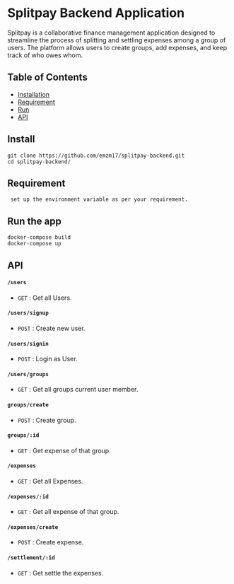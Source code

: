 # Splitpay Backend Application
Splitpay is a collaborative finance management application designed to streamline the process of splitting and settling expenses among a group of users. The platform allows users to create groups, add expenses, and keep track of who owes whom.


## Table of Contents

- [Installation](#installation)
- [Requirement](#requirement)
- [Run](#run)
- [API](#api)


## Install

    git clone https://github.com/emzm17/splitpay-backend.git
    cd splitpay-backend/

## Requirement
     set up the environment variable as per your requirement.     
  
## Run the app


    docker-compose build
    docker-compose up

    
## API

#### `/users`
* `GET` : Get all Users.
#### `/users/signup`
* `POST` : Create new user.
#### `/users/signin`
* `POST` : Login as User.
#### `/users/groups`
* `GET` : Get all groups current user member.
#### `groups/create`
* `POST` : Create group.
#### `groups/:id`
* `GET` : Get expense of that group.
#### `/expenses`
* `GET` : Get all Expenses.
#### `/expenses/:id`
* `GET` : Get all expense of that group.
#### `/expenses/create`
* `POST` : Create expense.
#### `/settlement/:id`
* `GET` : Get settle the expenses.
  
  
  
   
   
   
  
  
  
 
 
    




  
